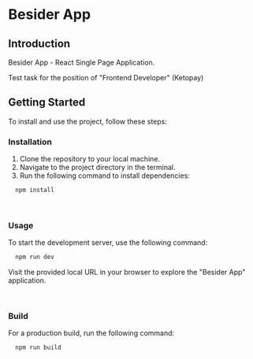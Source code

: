 # Besider App

## Introduction

Besider App - React Single Page Application.

Test task for the position of "Frontend Developer" (Ketopay)

## Getting Started

To install and use the project, follow these steps:

### Installation

1. Clone the repository to your local machine.
2. Navigate to the project directory in the terminal.
3. Run the following command to install dependencies:

```sh
  npm install
```

<br/>

### Usage

To start the development server, use the following command:

```sh
  npm run dev
```

Visit the provided local URL in your browser to explore the "Besider App" application.

<br/>

### Build

For a production build, run the following command:

```sh
  npm run build
```
